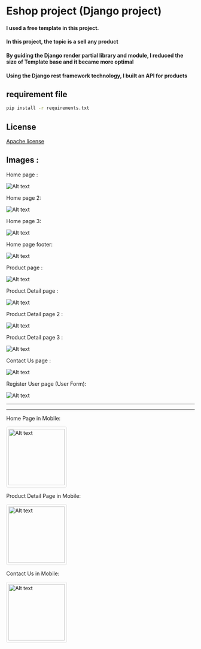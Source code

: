 # Eshop project (Django project)

#### I used a free template in this project.
#### In this project, the topic is a sell any product
#### By guiding the Django render partial library and module, I reduced the size of Template base and it became more optimal
#### Using the Django rest framework technology, I built an API for products

## requirement file
```bash
pip install -r requirements.txt
```

## License

[Apache license](https://www.apache.org/licenses/)

## Images :

Home page :

<img src="/static/images/readme_images/home_page_full.png" alt="Alt text" title="Home Page">


Home page 2:

<img src="/static/images/readme_images/home_page_full2.png" alt="Alt text" title="Home Page2">


Home page 3:

<img src="/static/images/readme_images/home_page_full3.png" alt="Alt text" title="Home Page3">


Home page footer:

<img src="/static/images/readme_images/home_page_full4.png" alt="Alt text" title="Home Page FOOTER">


Product page :

<img src="/static/images/readme_images/product_page.png" alt="Alt text" title="Product Page">


Product Detail page :

<img src="/static/images/readme_images/product_detail_page.png" alt="Alt text" title="Product Detail Page">


Product Detail page 2 :

<img src="/static/images/readme_images/product_detail_page2.png" alt="Alt text" title="Product Detail Page 2">

Product Detail page 3 :

<img src="/static/images/readme_images/product_detail_page3.png" alt="Alt text" title="Product Detail Page 3">

Contact Us page :

<img src="/static/images/readme_images/contact_us_page.png" alt="Alt text" title="Contact Us Page">

Register User page (User Form):

<img src="/static/images/readme_images/register_user_page.png" alt="Alt text" title="Register User Page">

<hr><hr>

Home Page in Mobile:

<img src="/static/images/readme_images/home_page_mobile.png" alt="Alt text" title="Home Page Mobile" style="border: 1px solid #ddd; border-radius: 4px; padding: 5px; width: 150px;">

Product Detail Page in Mobile:

<img src="/static/images/readme_images/product_detail_page_mobile.png" alt="Alt text" title="Product Detail Page Mobile" style="border: 1px solid #ddd; border-radius: 4px; padding: 5px; width: 150px;">

Contact Us in Mobile:

<img src="/static/images/readme_images/contact_us_page_mobile.png" alt="Alt text" title="Contact Us Page Mobile" style="border: 1px solid #ddd; border-radius: 4px; padding: 5px; width: 150px;">

